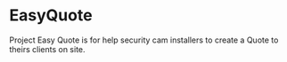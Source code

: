 # EasyQuote

Project Easy Quote is for help security cam installers to create a Quote to theirs clients on site.
